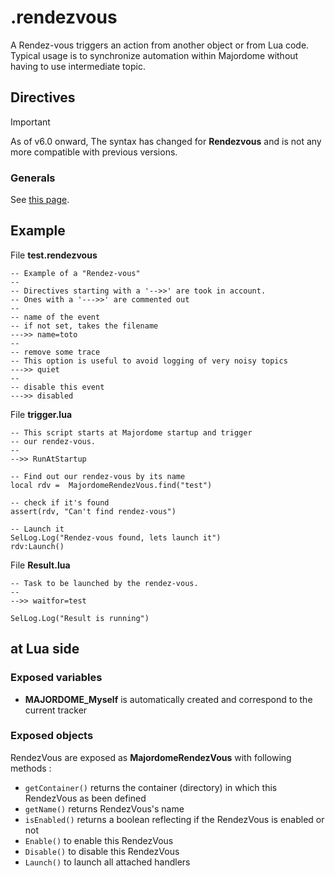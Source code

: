 # .rendezvous
A Rendez-vous triggers an action from another object or from Lua code. 
Typical usage is to synchronize automation within Majordome without having to use intermediate topic.

## Directives

> [!IMPORTANT]  
> As of v6.0 onward, The syntax has changed for **Rendezvous** and is not any more compatible with previous versions.

### Generals
See [this page](Headers%20and%20Shared%20Directives.md#general-directives).

## Example
File **test.rendezvous**
```
-- Example of a "Rendez-vous"
-- 
-- Directives starting with a '-->>' are took in account.
-- Ones with a '--->>' are commented out
--
-- name of the event
-- if not set, takes the filename
--->> name=toto
--
-- remove some trace
-- This option is useful to avoid logging of very noisy topics
--->> quiet
--
-- disable this event
--->> disabled
```

File **trigger.lua**
```
-- This script starts at Majordome startup and trigger
-- our rendez-vous.
--
-->> RunAtStartup

-- Find out our rendez-vous by its name
local rdv =  MajordomeRendezVous.find("test")

-- check if it's found
assert(rdv, "Can't find rendez-vous")

-- Launch it
SelLog.Log("Rendez-vous found, lets launch it")
rdv:Launch()
```

File **Result.lua**
```
-- Task to be launched by the rendez-vous.
--
-->> waitfor=test

SelLog.Log("Result is running")
```

## at Lua side
### Exposed variables
- **MAJORDOME_Myself** is automatically created and correspond to the current tracker

### Exposed objects
RendezVous are exposed as **MajordomeRendezVous** with following methods :
- `getContainer()` returns the container (directory) in which this RendezVous as been defined
- `getName()` returns RendezVous's name
- `isEnabled()` returns a boolean reflecting if the RendezVous is enabled or not
- `Enable()` to enable this RendezVous
- `Disable()` to disable this RendezVous
- `Launch()` to launch all attached handlers
